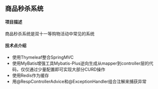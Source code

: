 ## 商品秒杀系统
#### 项目描述
商品秒杀系统是双十一等购物活动中常见的系统
#### 技术点介绍
- 使用Thymeleaf整合SpringMVC
- 使用MyBatis增强工具Mybatis-Plus逆向生成从mapper到controller层的代码，仅仅通过少量配置即可实现大部分CURD操作
- 使用Redis作为缓存
- 用@RespControllerAdvice和@ExceptionHandler组合注解来捕获异常